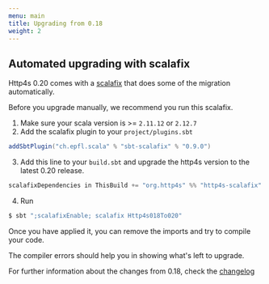 ```yaml
---
menu: main
title: Upgrading from 0.18
weight: 2
---
```


## Automated upgrading with scalafix

Http4s 0.20 comes with a [scalafix](https://scalacenter.github.io/scalafix/) that does some of the migration automatically.

Before you upgrade manually, we recommend you run this scalafix.

1. Make sure your scala version is >= `2.11.12` or `2.12.7`
2. Add the scalafix plugin to your `project/plugins.sbt`
```scala
addSbtPlugin("ch.epfl.scala" % "sbt-scalafix" % "0.9.0")
```
3. Add this line to your `build.sbt` and upgrade the http4s version to the latest 0.20 release.
```scala
scalafixDependencies in ThisBuild += "org.http4s" %% "http4s-scalafix" % http4s020Version
```
4. Run
```sh
$ sbt ";scalafixEnable; scalafix Http4s018To020"
```

Once you have applied it, you can remove the imports and try to compile your code.

The compiler errors should help you in showing what's left to upgrade.

For further information about the changes from 0.18, check the [changelog](https://http4s.org/changelog/)